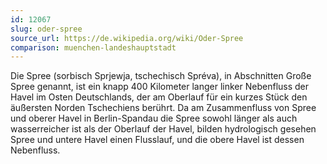 ```yaml
---
id: 12067
slug: oder-spree
source_url: https://de.wikipedia.org/wiki/Oder-Spree
comparison: muenchen-landeshauptstadt
---
```


Die Spree (sorbisch Sprjewja, tschechisch Spréva), in Abschnitten Große Spree genannt, ist ein knapp 400 Kilometer langer linker Nebenfluss der Havel im Osten Deutschlands, der am Oberlauf für ein kurzes Stück den äußersten Norden Tschechiens berührt. Da am Zusammenfluss von Spree und oberer Havel in Berlin-Spandau die Spree sowohl länger als auch wasserreicher ist als der Oberlauf der Havel, bilden hydrologisch gesehen Spree und untere Havel einen Flusslauf, und die obere Havel ist dessen Nebenfluss.
